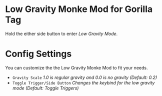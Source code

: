 # Low Gravity Monke Mod for Gorilla Tag

Hold the either side button to enter *Low Gravity Mode*.

# Config Settings

You can customize the the Low Gravity Monke Mod to fit your needs.

- `Gravity Scale` *1.0 is regular gravity and 0.0 is no gravity (Default: 0.2)*
- `Toggle Trigger/Side Button` *Changes the keybind for the low gravity mode (Default: Toggle Triggers)*
